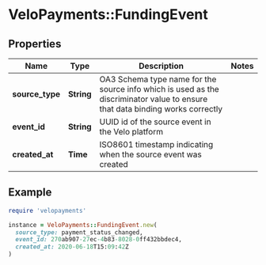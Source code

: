 # VeloPayments::FundingEvent

## Properties

| Name | Type | Description | Notes |
| ---- | ---- | ----------- | ----- |
| **source_type** | **String** | OA3 Schema type name for the source info which is used as the discriminator value to ensure that data binding works correctly |  |
| **event_id** | **String** | UUID id of the source event in the Velo platform |  |
| **created_at** | **Time** | ISO8601 timestamp indicating when the source event was created |  |

## Example

```ruby
require 'velopayments'

instance = VeloPayments::FundingEvent.new(
  source_type: payment_status_changed,
  event_id: 270ab907-27ec-4b83-8028-0ff432bbdec4,
  created_at: 2020-06-18T15:09:42Z
)
```

